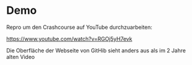# Demo


Repro um den Crashcourse auf YouTube durchzuarbeiten:

https://www.youtube.com/watch?v=RGOj5yH7evk

Die Oberfläche der Webseite von GitHib sieht anders aus als im 2 Jahre alten Video
